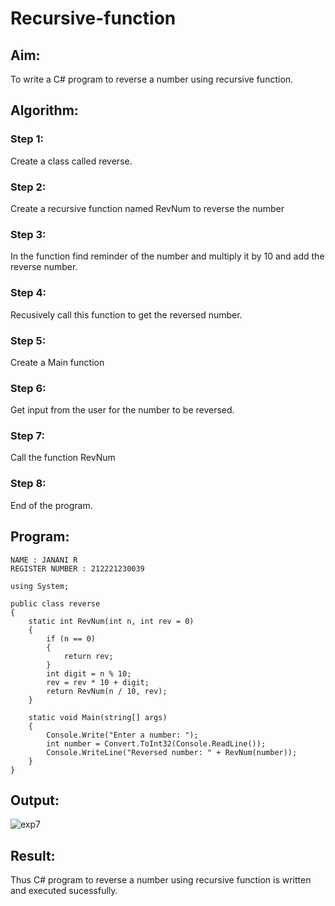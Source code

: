 # Recursive-function

## Aim: 
To write a C# program to reverse a number using recursive function.

## Algorithm:
### Step 1:
Create a class called reverse.

### Step 2:
Create a recursive function named RevNum to reverse the number

### Step 3:
In the function find reminder of the number and multiply it by 10 and add the reverse number.

### Step 4:
Recusively call this function to get the reversed number.

### Step 5:
Create a Main function

### Step 6:
Get input from the user for the number to be reversed.

### Step 7:
Call the function RevNum

### Step 8:
End of the program.

## Program:
```
NAME : JANANI R
REGISTER NUMBER : 212221230039
```
```
using System;

public class reverse
{
    static int RevNum(int n, int rev = 0)
    {
        if (n == 0)
        {
            return rev;
        }
        int digit = n % 10;
        rev = rev * 10 + digit;
        return RevNum(n / 10, rev);
    }

    static void Main(string[] args)
    {
        Console.Write("Enter a number: ");
        int number = Convert.ToInt32(Console.ReadLine());
        Console.WriteLine("Reversed number: " + RevNum(number));
    }
}
```
## Output:
![exp7](https://github.com/Janani-2003/Recursive-function/assets/94288340/82732b2d-5e73-4597-9018-7c695d4b13a3)

## Result:
Thus C# program to reverse a number using recursive function is written and executed sucessfully.
